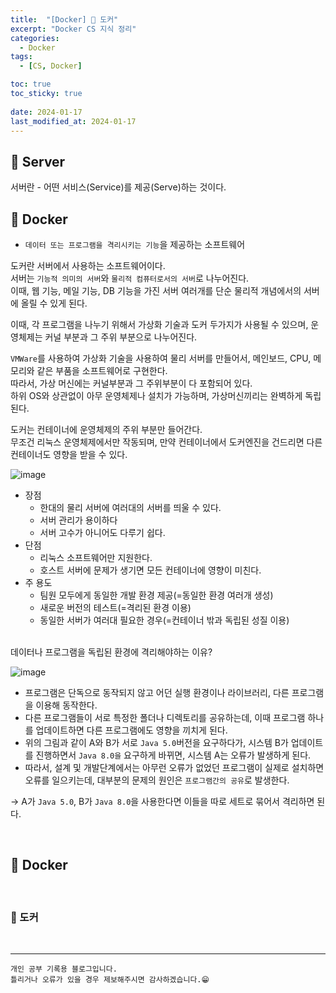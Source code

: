 ```yaml
---
title:  "[Docker] 🐋 도커"
excerpt: "Docker CS 지식 정리"
categories:
  - Docker
tags:
  - [CS, Docker]

toc: true
toc_sticky: true
 
date: 2024-01-17
last_modified_at: 2024-01-17
---
```


## 📖 Server

서버란 - 어떤 서비스(Service)를 제공(Serve)하는 것이다.  


## 📖 Docker

 - `데이터 또는 프로그램을 격리시키는 기능`을 제공하는 소프트웨어  

도커란 서버에서 사용하는 소프트웨어이다.  
서버는 `기능적 의미의 서버`와 `물리적 컴퓨터로서의 서버`로 나누어진다.  
이때, 웹 기능, 메일 기능, DB 기능을 가진 서버 여러개를 단순 물리적 개념에서의 서버에 올릴 수 있게 된다.  

이때, 각 프로그램을 나누기 위해서 가상화 기술과 도커 두가지가 사용될 수 있으며, 운영체제는 커널 부분과 그 주위 부분으로 나누어진다.  

`VMWare`를 사용하여 가상화 기술을 사용하여 물리 서버를 만들어서, 메인보드, CPU, 메모리와 같은 부품을 소프트웨어로 구현한다.  
따라서, 가상 머신에는 커널부분과 그 주위부분이 다 포함되어 있다.  
하위 OS와 상관없이 아무 운영체제나 설치가 가능하며, 가상머신끼리는 완벽하게 독립된다.  

도커는 컨테이너에 운영체제의 주위 부분만 들어간다.  
무조건 리눅스 운영체제에서만 작동되며, 만약 컨테이너에서 도커엔진을 건드리면 다른 컨테이너도 영향을 받을 수 있다.  

![image](https://github.com/yyechan0602/yyechan0602.github.io/assets/37824506/ccf9b338-b3b4-4df4-9723-da92d9fd19fa)  

 - 장점
   - 한대의 물리 서버에 여러대의 서버를 띄울 수 있다.
   - 서버 관리가 용이하다
   - 서버 고수가 아니어도 다루기 쉽다.
 - 단점
   - 리눅스 소프트웨어만 지원한다.
   - 호스트 서버에 문제가 생기면 모든 컨테이너에 영향이 미친다.
 - 주 용도
   - 팀원 모두에게 동일한 개발 환경 제공(=동일한 환경 여러개 생성)
   - 새로운 버전의 테스트(=격리된 환경 이용)
   - 동일한 서버가 여러대 필요한 경우(=컨테이너 밖과 독립된 성질 이용)

<br>

<div class="notice--warning" markdown="1">
데이터나 프로그램을 독립된 환경에 격리해야하는 이유? 

![image](https://github.com/yyechan0602/yyechan0602.github.io/assets/37824506/9a3b2b6f-6e15-452d-bd56-dba0f429e641)

 - 프로그램은 단독으로 동작되지 않고 어던 실행 환경이나 라이브러리, 다른 프로그램을 이용해 동작한다.
 - 다른 프로그램들이 서로 특정한 폴더나 디렉토리를 공유하는데, 이때 프로그램 하나를 업데이트하면 다른 프로그램에도 영향을 끼치게 된다.
 - 위의 그림과 같이 A와 B가 서로 `Java 5.0`버전을 요구하다가, 시스템 B가 업데이트를 진행하면서 `Java 8.0을` 요구하게 바뀌면, 시스템 A는 오류가 발생하게 된다.
 - 따라서, 설계 및 개발단계에서는 아무런 오류가 없었던 프로그램이 실제로 설치하면 오류를 일으키는데, 대부분의 문제의 원인은 `프로그램간의 공유`로 발생한다.

-> A가 `Java 5.0`, B가 `Java 8.0`을 사용한다면 이들을 따로 세트로 묶어서 격리하면 된다.
</div>

<br>

## 📖 Docker



<br>

### 🍄 도커



<br>

***
    개인 공부 기록용 블로그입니다.
    틀리거나 오류가 있을 경우 제보해주시면 감사하겠습니다.😁